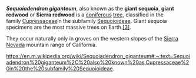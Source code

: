 _**Sequoiadendron giganteum**_, also known as the **giant sequoia**, **giant redwood** or **Sierra redwood** is a [coniferous](https://en.m.wikipedia.org/wiki/Conifer "Conifer") [tree](https://en.m.wikipedia.org/wiki/Tree "Tree"), classified in the family [Cupressaceae](https://en.m.wikipedia.org/wiki/Cupressaceae "Cupressaceae")in the subfamily [Sequoioideae](https://en.m.wikipedia.org/wiki/Sequoioideae "Sequoioideae"). Giant sequoia specimens are the most massive trees on Earth.[[3]](https://en.m.wikipedia.org/wiki/Sequoiadendron_giganteum#cite_note-usda-3).

They occur naturally only in groves on the western slopes of the [Sierra Nevada](https://en.m.wikipedia.org/wiki/Sierra_Nevada_(U.S.) "Sierra Nevada (U.S.)") mountain range of California.

https://en.m.wikipedia.org/wiki/Sequoiadendron_giganteum#:~:text=Sequoiadendron%20giganteum%2C%20also%20known%20as,Cupressaceae%20in%20the%20subfamily%20Sequoioideae.